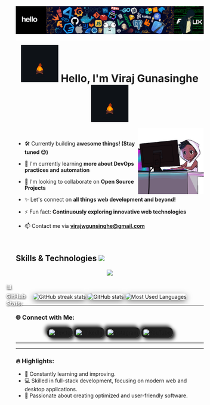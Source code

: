 <div align="center" style="display: flex; justify-content: center; align-items: center; gap: 0; padding: 0; margin: 0;">
  <!-- Left image -->
  <img src="gifs/Untitled design (2).gif">
</div>

<div style="margin-bottom: -30px; gap: 0; padding: 0;">
  <img src="gifs/line-inbetween-things.gif" alt="Avatar" />
</div>
<div align="center" gap: 0; padding: 0;>
  <h1 style="margin-bottom: 10px; gap: 0; padding: 0;">
    <img src="gifs/fire-thingy.gif" width="100px" height="100px" alt="fire" />
    Hello, I'm Viraj Gunasinghe
    <img src="gifs/fire-thingy.gif" width="100px" height="100px" alt="fire" />
  </h1>
</div>

<img width="35%"  align="right" alt="Github" src="gifs/coding-bro.gif" />

<br>

- 🛠️ Currently building **awesome things! (Stay tuned 😉)**

- 🌱 I'm currently learning **more about DevOps practices and automation**
- 👯 I'm looking to collaborate on **Open Source Projects**
- ✨ Let's connect on **all things web development and beyond!**
- ⚡ Fun fact: **Continuously exploring innovative web technologies**
- 📫 Contact me via **virajwgunsinghe@gmail.com**

<br>

## Skills & Technologies <img src="https://media2.giphy.com/media/QssGEmpkyEOhBCb7e1/giphy.gif?cid=ecf05e47a0n3gi1bfqntqmob8g9aid1oyj2wr3ds3mg700bl&rid=giphy.gif" width ="3%">



<p align="center">
  <a>
    <img src="https://skillicons.dev/icons?i=js,html,css,react,nodejs,python,aws,docker,git,figma,c,cpp,cs,arduino,java,spring,mongodb,mysql,firebase,supabase&perline=15&size=10"/>
  
  </a>
</p>



<div style="position: relative; display: inline-block;">
 
  <h3 style="
    position: absolute;
    top: 50%;
    left: 50%;
    transform: translate(-50%, -50%);
    color: white;
    font-weight: extra-bold;
    font-size: 1.1em;
    text-shadow: 1px 1px 4px #000;
    pointer-events: none;
    ">
    📊 GitHub Stats:</h3>
  </span>
</div>


<p align="center">
  <img src="https://github-readme-streak-stats.herokuapp.com/?user=virajwathsalag&theme=radical" alt="GitHub streak stats" style="border-radius: 15px; box-shadow: 0px 4px 15px rgba(0, 0, 0, 0.5);" />
  <img src="https://github-readme-stats.vercel.app/api?username=virajwathsalag&show_icons=true&locale=en&theme=radical" alt="GitHub stats" style="border-radius: 15px; box-shadow: 0px 4px 15px rgba(0, 0, 0, 0.5);" />
  <img src="https://github-readme-stats.vercel.app/api/top-langs/?username=virajwathsalag&layout=compact&theme=radical" alt="Most Used Languages" style="border-radius: 15px; box-shadow: 0px 4px 15px rgba(0, 0, 0, 0.5);" />
</p>

---

### 🌐 Connect with Me:

<p align="center">
  <a href="https://dev.to/virajwathsalag" target="_blank">
    <img src="https://skillicons.dev/icons?i=devto" alt="Dev.to" style="border-radius: 10px; padding: 5px; background: linear-gradient(145deg, #1c1c1c, #242424); box-shadow: 5px 5px 10px #1a1a1a, -5px -5px 10px #2e2e2e;" />
  </a>
  <a href="https://www.linkedin.com/in/virajwathsalag/" target="_blank">
    <img src="https://skillicons.dev/icons?i=linkedin" alt="LinkedIn" style="border-radius: 10px; padding: 5px; background: linear-gradient(145deg, #1c1c1c, #242424); box-shadow: 5px 5px 10px #1a1a1a, -5px -5px 10px #2e2e2e;" />
  </a>
  <a href="https://instagram.com/virajwathsalag" target="_blank">
    <img src="https://skillicons.dev/icons?i=instagram" alt="Instagram" style="border-radius: 10px; padding: 5px; background: linear-gradient(145deg, #1c1c1c, #242424); box-shadow: 5px 5px 10px #1a1a1a, -5px -5px 10px #2e2e2e;" />
  </a>
  
  <a href="https://youtube.com/@virajwathsalag" target="_blank">
    <img src="https://skillicons.dev/icons?i=youtube" alt="YouTube" style="border-radius: 10px; padding: 5px; background: linear-gradient(145deg, #1c1c1c, #242424); box-shadow: 5px 5px 10px #1a1a1a, -5px -5px 10px #2e2e2e;" />
  </a>
</p>

---



---

### 🔥 Highlights:

- 🌱 Constantly learning and improving.
- 💻 Skilled in full-stack development, focusing on modern web and desktop applications.
- 🚀 Passionate about creating optimized and user-friendly software.
